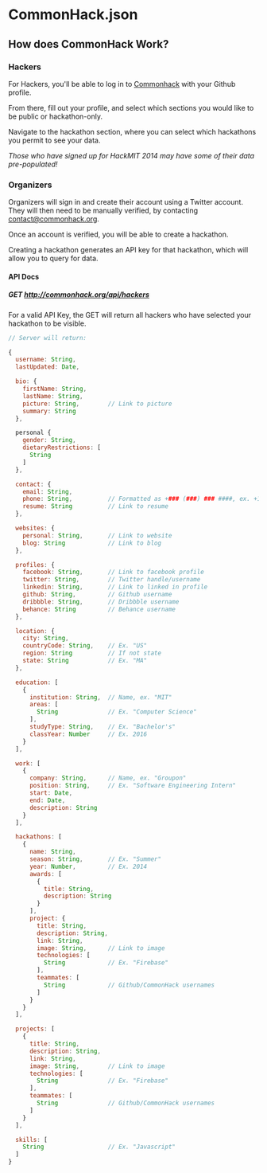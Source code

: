 CommonHack.json
===============

## How does CommonHack Work?

### Hackers

For Hackers, you'll be able to log in to [Commonhack](http://commonhack.org) with your Github profile.

From there, fill out your profile, and select which sections you would like to be public or hackathon-only.

Navigate to the hackathon section, where you can select which hackathons you permit to see your data.

*Those who have signed up for HackMIT 2014 may have some of their data pre-populated!*

### Organizers

Organizers will sign in and create their account using a Twitter account. They will then need
to be manually verified, by contacting [contact@commonhack.org](mailto:contact@commonhack.org).

Once an account is verified, you will be able to create a hackathon.

Creating a hackathon generates an API key for that hackathon, which will allow you to query for data.

#### API Docs

##### GET http://commonhack.org/api/hackers

For a valid API Key, the GET will return all hackers who have selected your hackathon to be visible.

```javascript
// Server will return:

{
  username: String,
  lastUpdated: Date,

  bio: {
    firstName: String,
    lastName: String,
    picture: String,        // Link to picture
    summary: String
  },

  personal {
    gender: String,
    dietaryRestrictions: [
      String
    ]
  },

  contact: {
    email: String,  
    phone: String,          // Formatted as +### (###) ### ####, ex. +1 123 555 1234
    resume: String          // Link to resume
  },

  websites: {
    personal: String,       // Link to website 
    blog: String            // Link to blog
  },

  profiles: {
    facebook: String,       // Link to facebook profile
    twitter: String,        // Twitter handle/username
    linkedin: String,       // Link to linked in profile
    github: String,         // Github username
    dribbble: String,       // Dribbble username
    behance: String         // Behance username
  },

  location: {
    city: String,
    countryCode: String,    // Ex. "US"
    region: String          // If not state
    state: String           // Ex. "MA"
  },

  education: [
    {
      institution: String,  // Name, ex. "MIT"
      areas: [
        String              // Ex. "Computer Science"
      ],
      studyType: String,    // Ex. "Bachelor's"
      classYear: Number     // Ex. 2016
    } 
  ],

  work: [
    {
      company: String,      // Name, ex. "Groupon"
      position: String,     // Ex. "Software Engineering Intern"
      start: Date,
      end: Date,
      description: String
    }
  ],

  hackathons: [
    {
      name: String,
      season: String,       // Ex. "Summer"
      year: Number,         // Ex. 2014
      awards: [
        {
          title: String,
          description: String
        }
      ],
      project: {
        title: String,
        description: String,
        link: String,
        image: String,      // Link to image
        technologies: [
          String            // Ex. "Firebase"
        ],
        teammates: [
          String            // Github/CommonHack usernames
        ]
      }
    } 
  ],

  projects: [
    {
      title: String,
      description: String,
      link: String,
      image: String,        // Link to image
      technologies: [
        String              // Ex. "Firebase"
      ],
      teammates: [
        String              // Github/CommonHack usernames
      ]
    }
  ],

  skills: [
    String                  // Ex. "Javascript" 
  ]
}


```
